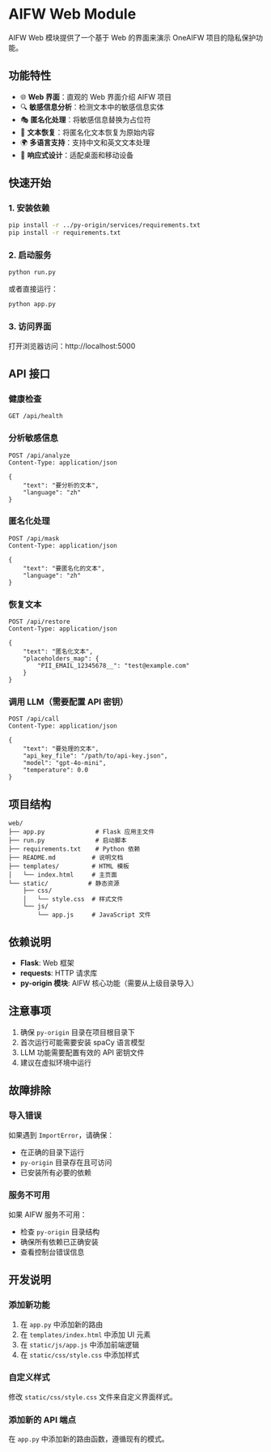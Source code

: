 # AIFW Web Module

AIFW Web 模块提供了一个基于 Web 的界面来演示 OneAIFW 项目的隐私保护功能。

## 功能特性

- 🌐 **Web 界面**：直观的 Web 界面介绍 AIFW 项目
- 🔍 **敏感信息分析**：检测文本中的敏感信息实体
- 🎭 **匿名化处理**：将敏感信息替换为占位符
- 🔄 **文本恢复**：将匿名化文本恢复为原始内容
- 🌍 **多语言支持**：支持中文和英文文本处理
- 📱 **响应式设计**：适配桌面和移动设备

## 快速开始

### 1. 安装依赖

```bash
pip install -r ../py-origin/services/requirements.txt
pip install -r requirements.txt
```

### 2. 启动服务

```bash
python run.py
```

或者直接运行：

```bash
python app.py
```

### 3. 访问界面

打开浏览器访问：http://localhost:5000

## API 接口

### 健康检查
```
GET /api/health
```

### 分析敏感信息
```
POST /api/analyze
Content-Type: application/json

{
    "text": "要分析的文本",
    "language": "zh"
}
```

### 匿名化处理
```
POST /api/mask
Content-Type: application/json

{
    "text": "要匿名化的文本",
    "language": "zh"
}
```

### 恢复文本
```
POST /api/restore
Content-Type: application/json

{
    "text": "匿名化文本",
    "placeholders_map": {
        "PII_EMAIL_12345678__": "test@example.com"
    }
}
```

### 调用 LLM（需要配置 API 密钥）
```
POST /api/call
Content-Type: application/json

{
    "text": "要处理的文本",
    "api_key_file": "/path/to/api-key.json",
    "model": "gpt-4o-mini",
    "temperature": 0.0
}
```

## 项目结构

```
web/
├── app.py              # Flask 应用主文件
├── run.py              # 启动脚本
├── requirements.txt    # Python 依赖
├── README.md          # 说明文档
├── templates/         # HTML 模板
│   └── index.html     # 主页面
└── static/           # 静态资源
    ├── css/
    │   └── style.css  # 样式文件
    └── js/
        └── app.js     # JavaScript 文件
```

## 依赖说明

- **Flask**: Web 框架
- **requests**: HTTP 请求库
- **py-origin 模块**: AIFW 核心功能（需要从上级目录导入）

## 注意事项

1. 确保 `py-origin` 目录在项目根目录下
2. 首次运行可能需要安装 spaCy 语言模型
3. LLM 功能需要配置有效的 API 密钥文件
4. 建议在虚拟环境中运行

## 故障排除

### 导入错误
如果遇到 `ImportError`，请确保：
- 在正确的目录下运行
- `py-origin` 目录存在且可访问
- 已安装所有必要的依赖

### 服务不可用
如果 AIFW 服务不可用：
- 检查 `py-origin` 目录结构
- 确保所有依赖已正确安装
- 查看控制台错误信息

## 开发说明

### 添加新功能
1. 在 `app.py` 中添加新的路由
2. 在 `templates/index.html` 中添加 UI 元素
3. 在 `static/js/app.js` 中添加前端逻辑
4. 在 `static/css/style.css` 中添加样式

### 自定义样式
修改 `static/css/style.css` 文件来自定义界面样式。

### 添加新的 API 端点
在 `app.py` 中添加新的路由函数，遵循现有的模式。
